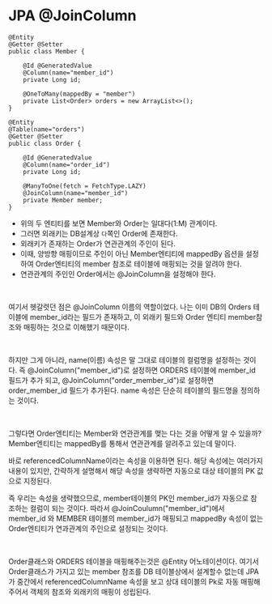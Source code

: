 # JPA @JoinColumn

```
@Entity
@Getter @Setter
public class Member {

    @Id @GeneratedValue
    @Column(name="member_id")
    private Long id;

    @OneToMany(mappedBy = "member")
    private List<Order> orders = new ArrayList<>();
}
```

```
@Entity
@Table(name="orders")
@Getter @Setter
public class Order {

    @Id @GeneratedValue
    @Column(name="order_id")
    private Long id;

    @ManyToOne(fetch = FetchType.LAZY)
    @JoinColumn(name="member_id")
    private Member member;
}
```

- 위의 두 엔티티를 보면 Member와 Order는 일대다(1:M) 관계이다.
- 그러면 외래키는 DB설계상 `다`쪽인 Order에 존재한다.
- 외래키가 존재하는 Order가 연관관계의 주인이 된다.
- 이때, 양방향 매핑이므로 주인이 아닌 Member엔티티에 mappedBy 옵션을 설정하여 Order엔티티의 member 참조로 테이블에 매핑되는 것을 알려야 한다.
- 연관관계의 주인인 Order에서는 @JoinColumn을 설정해야 한다.

<br>

여기서 헷갈렷던 점은 @JoinColumn 이름의 역할이었다.
나는 이미 DB의 Orders 테이블에 member_id라는 필드가 존재하고,
이 외래키 필드와 Order 엔티티 member참조와 매핑하는 것으로 이해했기 때문이다.

<br>

하지만 그게 아니라, name(이름) 속성은 말 그대로 테이블의 컬럼명을 설정하는 것이다. 즉 @JoinColumn("member_id")로 설정하면 ORDERS 테이블에 member_id 필드가 추가 되고, @JoinColumn("order_member_id")로 설정하면 order_member_id 필드가 추가된다.
name 속성은 단순히 테이블의 필드명을 정의하는 것이다.

<br>

그렇다면 Order엔티티는 Member와 연관관계를 맺는 다는 것을 어떻게 알 수 있을까?
Member엔티티는 mappedBy를 통해서 연관관계를 알려주고 있는데 말이다.

바로 referencedColumnName이라는 속성을 이용하면 된다.
해당 속성에는 여러가지 내용이 있지만,
간략하게 설명해서 해당 속성을 생략하면 자동으로 대상 테이블의 PK 값으로 지정된다.

즉 우리는 속성을 생략했으므로, member테이블의 PK인 member_id가 자동으로 참조하는 컬럼이 되는 것이다. 따라서 @JoinCoulumn("member_id")에서 member_id 와 MEMBER 테이블의 member_id가 매핑되고 mappedBy 속성이 없는 Order엔티티가 연과관계의 주인으로 설정되는 것이다.

<br>

Order클래스와 ORDERS 테이블을 매핑해주는것은 @Entity 어노테이션이다.
여기서 Order클래스가 가지고 있는 member 참조를 DB 테이블상에서 설계할수 없는데 JPA가 중간에서 referencedColumnName 속성을 보고 상대 테이블의 Pk로 자동 매핑해주어서 객체의 참조와 외래키의 매핑이 성립된다.
